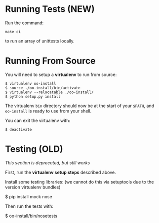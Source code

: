 # Running Tests (NEW)

Run the command:

    make ci

to run an array of unittests locally.

# Running From Source

You will need to setup a **virtualenv** to run from source:

    $ virtualenv oo-install
    $ source ./oo-install/bin/activate
    $ virtualenv --relocatable ./oo-install/
    $ python setup.py install

The virtualenv `bin` directory should now be at the start of your
`$PATH`, and `oo-install` is ready to use from your shell.

You can exit the virtualenv with:

    $ deactivate

# Testing (OLD)

*This section is deprecated, but still works*

First, run the **virtualenv setup steps** described above.

Install some testing libraries: (we cannot do this via setuptools due to the version virtualenv bundles)

$ pip install mock nose

Then run the tests with:

$ oo-install/bin/nosetests
